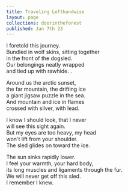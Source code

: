 ```yaml
---
title: Traveling Lefthandwise
layout: page
collections: doorintheforest
published: Jan 7th 23
---
```

I foretold this journey. \
Bundled in wolf skins, sitting together \
in the front of the dogsled. \
Our belongings neatly wrapped \
and tied up with rawhide. .

Around us the arctic sunset,\
the far mountain, the drifting ice \
a giant jigsaw puzzle in the sea. \
And mountain and ice in flames \
crossed with silver, with lead.

I know I should look, that I never \
will see this sight again. \
But my eyes are too heavy, my head \
won't lift from your shoulder. \
The sled glides on toward the ice.

The sun sinks rapidly lower.\
I feel your warmth, your hard body,\
its long muscles and ligaments through the fur. \
We will never get off this sled.\
I remember I knew.